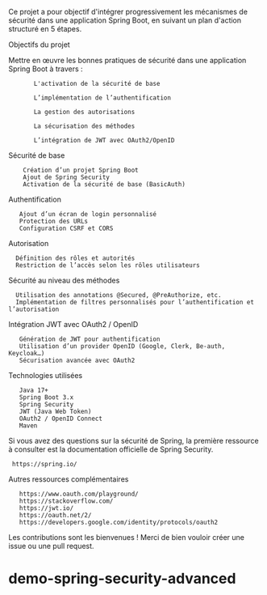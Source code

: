 Ce projet a pour objectif d'intégrer progressivement les mécanismes de sécurité dans une application Spring Boot, en suivant un plan d'action structuré en 5 étapes.

  Objectifs du projet
 
Mettre en œuvre les bonnes pratiques de sécurité dans une application Spring Boot à travers :

           L'activation de la sécurité de base
           
           L’implémentation de l’authentification
           
           La gestion des autorisations
           
           La sécurisation des méthodes
           
           L’intégration de JWT avec OAuth2/OpenID

 Sécurité de base

        Création d’un projet Spring Boot
        Ajout de Spring Security
        Activation de la sécurité de base (BasicAuth)

Authentification

       Ajout d’un écran de login personnalisé
       Protection des URLs
       Configuration CSRF et CORS

Autorisation

      Définition des rôles et autorités
      Restriction de l’accès selon les rôles utilisateurs

Sécurité au niveau des méthodes

      Utilisation des annotations @Secured, @PreAuthorize, etc.
      Implémentation de filtres personnalisés pour l’authentification et l’autorisation

Intégration JWT avec OAuth2 / OpenID

       Génération de JWT pour authentification
       Utilisation d’un provider OpenID (Google, Clerk, Be-auth, Keycloak…)
       Sécurisation avancée avec OAuth2

Technologies utilisées

       Java 17+
       Spring Boot 3.x
       Spring Security
       JWT (Java Web Token)
       OAuth2 / OpenID Connect
       Maven 

Si vous avez des questions sur la sécurité de Spring, la première ressource à consulter est la documentation officielle de Spring Security.

     https://spring.io/
Autres ressources complémentaires

       https://www.oauth.com/playground/
       https://stackoverflow.com/
       https://jwt.io/
       https://oauth.net/2/
       https://developers.google.com/identity/protocols/oauth2


     
Les contributions sont les bienvenues ! Merci de bien vouloir créer une issue ou une pull request.

# demo-spring-security-advanced

